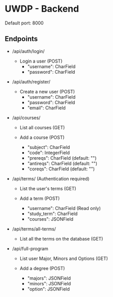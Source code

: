# UWDP - Backend

Default port: 8000

## Endpoints
- /api/auth/login/
    - Login a user (POST)
        - "username": CharField
        - "password": CharField

- /api/auth/register/
    - Create a new user (POST)
        - "username": CharField
        - "password": CharField
        - "email": CharField

- /api/courses/
    - List all courses (GET)

    - Add a course (POST)
        - "subject": CharField
        - "code": IntegerField
        - "prereqs": CharField (default: "")
        - "antireqs": CharField (default: "")
        - "coreqs": CharField (default: "")

- /api/terms/ (Authentication required)
    - List the user's terms (GET)

    - Add a term (POST)
        - "username": CharField (Read only)
        - "study_term": CharField
        - "courses": JSONField

- /api/terms/all-terms/
    - List all the terms on the database (GET)

- /api/full-program
    - List user Major, Minors and Options (GET)

    - Add a degree (POST) 
        - "majors": JSONField
        - "minors": JSONField
        - "option": JSONField
